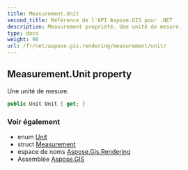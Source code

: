 ```yaml
---
title: Measurement.Unit
second_title: Référence de l'API Aspose.GIS pour .NET
description: Measurement propriété. Une unité de mesure.
type: docs
weight: 90
url: /fr/net/aspose.gis.rendering/measurement/unit/
---
```

## Measurement.Unit property

Une unité de mesure.

```csharp
public Unit Unit { get; }
```

### Voir également

* enum [Unit](../../unit/)
* struct [Measurement](../)
* espace de noms [Aspose.Gis.Rendering](../../measurement/)
* Assemblée [Aspose.GIS](../../../)


